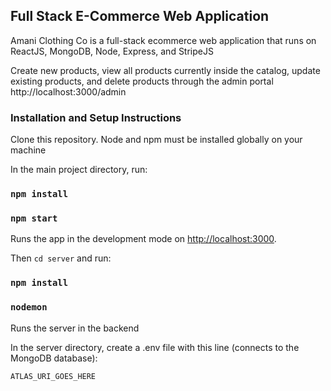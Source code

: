 ## Full Stack E-Commerce Web Application

Amani Clothing Co is a full-stack ecommerce web application that runs on ReactJS, MongoDB, Node, Express, and StripeJS

Create new products, view all products currently inside the catalog, update existing products, and delete products through the admin portal http://localhost:3000/admin

### Installation and Setup Instructions

Clone this repository. Node and npm must be installed globally on your machine

In the main project directory, run:

### `npm install`

### `npm start`

Runs the app in the development mode on [http://localhost:3000](http://localhost:3000).

Then `cd server` and run:

### `npm install`

### `nodemon`

Runs the server in the backend

In the server directory, create a .env file with this line (connects to the MongoDB database):

```
ATLAS_URI_GOES_HERE
```




